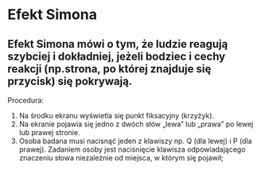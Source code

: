 # Efekt Simona
## Efekt Simona mówi o tym, że ludzie reagują szybciej i dokładniej, jeżeli bodziec i cechy reakcji (np.strona, po której znajduje się przycisk) się pokrywają.
 Procedura:
   1. Na środku ekranu wyświetla się punkt fiksacyjny (krzyżyk).
   2. Na ekranie pojawia się jedno z dwóch słów „lewa” lub „prawa” po lewej lub prawej stronie.
   3. Osoba badana musi nacisnąć jeden z klawiszy np. Q (dla lewej) i P (dla prawej). Zadaniem osoby jest naciśnięcie klawisza odpowiadającego znaczeniu słowa niezależnie od miejsca, w którym się pojawił;

